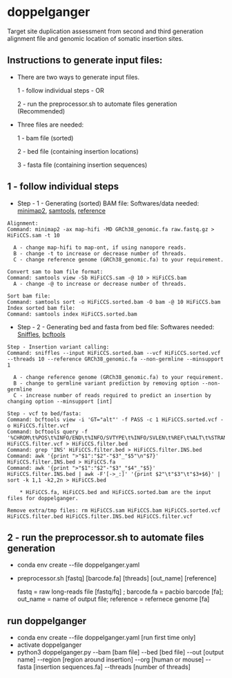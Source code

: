 # doppelganger
Target site duplication assessment from second and third generation alignment file and genomic location of somatic insertion sites. 


  ## Instructions to generate input files:
    
  * There are two ways to generate input files.
    
    1 - follow individual steps - OR
    
    2 - run the preprocessor.sh to automate files generation (Recommended)
    
  * Three files are needed:  
    
    1 - bam file (sorted)
    
    2 - bed file (containing insertion locations)
    
    3 - fasta file (containing insertion sequences)
  
  ## 1 - follow individual steps
   * Step - 1 - Generating (sorted) BAM file:
    Softwares/data needed: [minimap2](https://github.com/lh3/minimap2), [samtools](http://www.htslib.org/), [reference](https://www.ncbi.nlm.nih.gov/grc/human) 

    Alignment:
    Command: minimap2 -ax map-hifi -MD GRCh38_genomic.fa raw.fastq.gz > HiFiCCS.sam -t 10

      A - change map-hifi to map-ont, if using nanopore reads.
      B - change -t to increase or decrease number of threads. 
      C - change reference genome (GRCh38_genomic.fa) to your requirement.

    Convert sam to bam file format:
    Command: samtools view -Sb HiFiCCS.sam -@ 10 > HiFiCCS.bam 
      A - change -@ to increase or decrease number of threads.
    
    Sort bam file:
    Command: samtools sort -o HiFiCCS.sorted.bam -O bam -@ 10 HiFiCCS.bam 
    Index sorted bam file:
    Command: samtools index HiFiCCS.sorted.bam
  
  
   * Step - 2 - Generating bed and fasta from bed file:
    Softwares needed: [Sniffles](https://github.com/fritzsedlazeck/Sniffles), [bcftools](https://samtools.github.io/bcftools/howtos/install.html)
    
    Step - Insertion variant calling:
    Command: sniffles --input HiFiCCS.sorted.bam --vcf HiFiCCS.sorted.vcf --threads 10 --reference GRCh38_genomic.fa --non-germline --minsupport 1
    
      A - change reference genome (GRCh38_genomic.fa) to your requirement.
      B - change to germline variant prediction by removing option --non-germline
      C - increase number of reads required to predict an insertion by changing option --minsupport [int]
      
    Step - vcf to bed/fasta:
    Command: bcftools view -i 'GT="alt"' -f PASS -c 1 HiFiCCS.sorted.vcf -o HiFiCCS.filter.vcf
    Command: bcftools query -f '%CHROM\t%POS\t%INFO/END\t%INFO/SVTYPE\t%INFO/SVLEN\t%REF\t%ALT\t%STRAND\n' HiFiCCS.filter.vcf > HiFiCCS.filter.bed
    Command: grep 'INS' HiFiCCS.filter.bed > HiFiCCS.filter.INS.bed
    Command: awk '{print ">"$1":"$2"-"$3"_"$5"\n"$7}' HiFiCCS.filter.INS.bed > HiFiCCS.fa
    Command: awk '{print ">"$1":"$2"-"$3"_"$4"_"$5}' HiFiCCS.filter.INS.bed | awk -F'[->_:]' '{print $2"\t"$3"\t"$3+$6}' | sort -k 1,1 -k2,2n > HiFiCCS.bed
    
        * HiFiCCS.fa, HiFiCCS.bed and HiFiCCS.sorted.bam are the input files for doppelganger. 
  
    Remove extra/tmp files: rm HiFiCCS.sam HiFiCCS.bam HiFiCCS.sorted.vcf HiFiCCS.filter.bed HiFiCCS.filter.INS.bed HiFiCCS.filter.vcf
  
## 2 - run the preprocessor.sh to automate files generation
  * conda env create --file doppelganger.yaml
  * preprocessor.sh [fastq] [barcode.fa] [threads] [out_name] [reference]
    
      fastq = raw long-reads file [fastq/fq] ; barcode.fa = pacbio barcode [fa]; out_name = name of output file; reference = refernece genome [fa] 
      
## run doppelganger
  * conda env create --file doppelganger.yaml [run first time only]
  * activate doppelganger
  * python3 doppelganger.py --bam [bam file] --bed [bed file] --out [output name] --region [region around insertion] --org [human or mouse] --fasta [insertion sequences.fa] --threads [number of threads]

